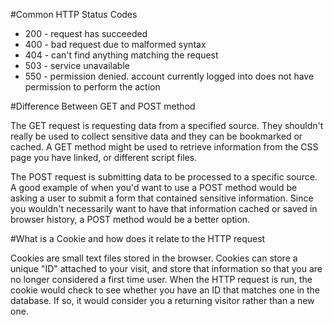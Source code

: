 #Common HTTP Status Codes

* 200 - request has succeeded
* 400 - bad request due to malformed syntax
* 404 - can't find anything matching the request
* 503 - service unavailable
* 550 - permission denied. account currently logged into does not have permission to perform the action

#Difference Between GET and POST method

The GET request is requesting data from a specified source. They shouldn't really be used to collect sensitive data and they can be bookmarked or cached. A GET method might be used to retrieve information from the CSS page you have linked, or different script files.

The POST request is submitting data to be processed to a specific source. A good example of when you'd want to use a POST method would be asking a user to submit a form that contained sensitive information. Since you wouldn't necessarily want to have that information cached or saved in browser history, a POST method would be a better option. 

#What is a Cookie and how does it relate to the HTTP request

Cookies are small text files stored in the browser. Cookies can store a unique "ID" attached to your visit, and store that information so that you are no longer considered a first time user. When the HTTP request is run, the cookie would check to see whether you have an ID that matches one in the database. If so, it would consider you a returning visitor rather than a new one. 

